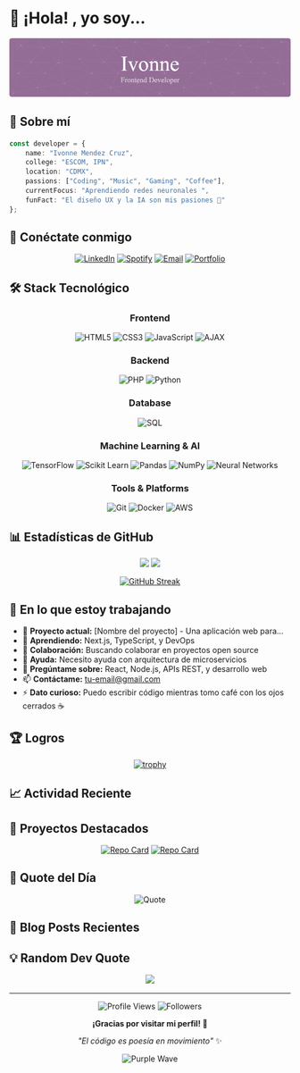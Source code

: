 
  # 🌸 ¡Hola! , yo soy...

<div align="center">
  
![Header](./github-header-image.png)

</div>

## 🚀 Sobre mí

```typescript
const developer = {
    name: "Ivonne Mendez Cruz",
    college: "ESCOM, IPN",
    location: "CDMX",
    passions: ["Coding", "Music", "Gaming", "Coffee"],
    currentFocus: "Aprendiendo redes neuronales ",
    funFact: "El diseño UX y la IA son mis pasiones 🎵"
};
```



## 💼 Conéctate conmigo

<div align="center">

[![LinkedIn](https://img.shields.io/badge/LinkedIn-0077B5?style=for-the-badge&logo=linkedin&logoColor=white&color=8B5CF6)](https://linkedin.com/in/tu-usuario)
[![Spotify](https://img.shields.io/badge/Spotify-1ED760?style=for-the-badge&logo=spotify&logoColor=white&color=A855F7)](https://open.spotify.com/user/tu-usuario-spotify)
[![Email](https://img.shields.io/badge/Email-D14836?style=for-the-badge&logo=gmail&logoColor=white&color=9333EA)](mailto:tu-email@gmail.com)
[![Portfolio](https://img.shields.io/badge/Portfolio-000000?style=for-the-badge&logo=About.me&logoColor=white&color=7C3AED)](https://tu-portfolio.com)

</div>

## 🛠️ Stack Tecnológico

<div align="center">

### Frontend
![HTML5](https://img.shields.io/badge/HTML5-E34F26?style=flat-square&logo=html5&logoColor=white&color=8B5CF6)
![CSS3](https://img.shields.io/badge/CSS3-1572B6?style=flat-square&logo=css3&logoColor=white&color=A855F7)
![JavaScript](https://img.shields.io/badge/JavaScript-F7DF1E?style=flat-square&logo=javascript&logoColor=black&color=9333EA)
![AJAX](https://img.shields.io/badge/AJAX-0066CC?style=flat-square&logo=javascript&logoColor=white&color=7C3AED)

### Backend
![PHP](https://img.shields.io/badge/PHP-777BB4?style=flat-square&logo=php&logoColor=white&color=8B5CF6)
![Python](https://img.shields.io/badge/Python-3776AB?style=flat-square&logo=python&logoColor=white&color=A855F7)

### Database
![SQL](https://img.shields.io/badge/SQL-4479A1?style=flat-square&logo=mysql&logoColor=white&color=9333EA)

### Machine Learning & AI
![TensorFlow](https://img.shields.io/badge/TensorFlow-FF6F00?style=flat-square&logo=tensorflow&logoColor=white&color=8B5CF6)
![Scikit Learn](https://img.shields.io/badge/Scikit--Learn-F7931E?style=flat-square&logo=scikit-learn&logoColor=white&color=A855F7)
![Pandas](https://img.shields.io/badge/Pandas-150458?style=flat-square&logo=pandas&logoColor=white&color=9333EA)
![NumPy](https://img.shields.io/badge/NumPy-013243?style=flat-square&logo=numpy&logoColor=white&color=7C3AED)
![Neural Networks](https://img.shields.io/badge/Neural%20Networks-FF6B6B?style=flat-square&logo=brain&logoColor=white&color=6366F1)

### Tools & Platforms
![Git](https://img.shields.io/badge/Git-F05032?style=flat-square&logo=git&logoColor=white&color=8B5CF6)
![Docker](https://img.shields.io/badge/Docker-2496ED?style=flat-square&logo=docker&logoColor=white&color=A855F7)
![AWS](https://img.shields.io/badge/AWS-232F3E?style=flat-square&logo=amazon-aws&logoColor=white&color=9333EA)

</div>

## 📊 Estadísticas de GitHub

<div align="center">
  
<img height="180em" src="https://github-readme-stats.vercel.app/api?username=bolillochaan&show_icons=true&theme=tokyonight&bg_color=0d1117&border_color=8B5CF6&title_color=A855F7&text_color=ffffff&icon_color=9333EA"/>

<img height="180em" src="https://github-readme-stats.vercel.app/api/top-langs/?username=bolillochaan&layout=compact&theme=tokyonight&bg_color=0d1117&border_color=8B5CF6&title_color=A855F7&text_color=ffffff"/>

</div>

<div align="center">
  
[![GitHub Streak](https://streak-stats.demolab.com?user=bolillochaan&theme=tokyonight&background=0d1117&border=8B5CF6&stroke=A855F7&currStreakLabel=9333EA)](https://git.io/streak-stats)

</div>

## 🎯 En lo que estoy trabajando

- 🔭 **Proyecto actual:** [Nombre del proyecto] - Una aplicación web para...
- 🌱 **Aprendiendo:** Next.js, TypeScript, y DevOps
- 👯 **Colaboración:** Buscando colaborar en proyectos open source
- 🤔 **Ayuda:** Necesito ayuda con arquitectura de microservicios
- 💬 **Pregúntame sobre:** React, Node.js, APIs REST, y desarrollo web
- 📫 **Contáctame:** [tu-email@gmail.com](mailto:tu-email@gmail.com)
- ⚡ **Dato curioso:** Puedo escribir código mientras tomo café con los ojos cerrados ☕

## 🏆 Logros

<div align="center">

[![trophy](https://github-profile-trophy.vercel.app/?username=bolillochaan&theme=darkhub&column=7&margin-w=15&margin-h=15&color=8B5CF6&border_color=A855F7)](https://github.com/ryo-ma/github-profile-trophy)

</div>

## 📈 Actividad Reciente

<!--START_SECTION:activity-->
<!--END_SECTION:activity-->

## 🎨 Proyectos Destacados

<div align="center">

[![Repo Card](https://github-readme-stats.vercel.app/api/pin/?username=bolillochaan&repo=nombre-repo-1&theme=tokyonight&bg_color=0d1117&border_color=8B5CF6&title_color=A855F7&text_color=ffffff)](https://github.com/bolillochaan/nombre-repo-1)
[![Repo Card](https://github-readme-stats.vercel.app/api/pin/?username=bolillochaan&repo=nombre-repo-2&theme=tokyonight&bg_color=0d1117&border_color=8B5CF6&title_color=A855F7&text_color=ffffff)](https://github.com/bolillochaan/nombre-repo-2)

</div>

## 🌟 Quote del Día

<div align="center">

![Quote](https://quotes-github-readme.vercel.app/api?type=horizontal&theme=radical&border_color=8B5CF6&bg_color=0d1117&text_color=A855F7)

</div>

## 📝 Blog Posts Recientes

<!-- BLOG-POST-LIST:START -->
<!-- BLOG-POST-LIST:END -->

## 💡 Random Dev Quote

<div align="center">

![](https://quotes-github-readme.vercel.app/api?type=vetical&theme=radical&border_color=8B5CF6&bg_color=0d1117)

</div>

---

<div align="center">

![Profile Views](https://komarev.com/ghpvc/?username=bolillochaan&color=blueviolet&style=flat-square&label=Profile+Views)
![Followers](https://img.shields.io/github/followers/bolillochaan?style=flat-square&color=8B5CF6&labelColor=0d1117)

**¡Gracias por visitar mi perfil! 🚀**

*"El código es poesía en movimiento"* ✨

</div>

<div align="center">

![Purple Wave](https://capsule-render.vercel.app/api?type=waving&color=gradient&customColorList=12,14,18&height=100&section=footer)

</div>
